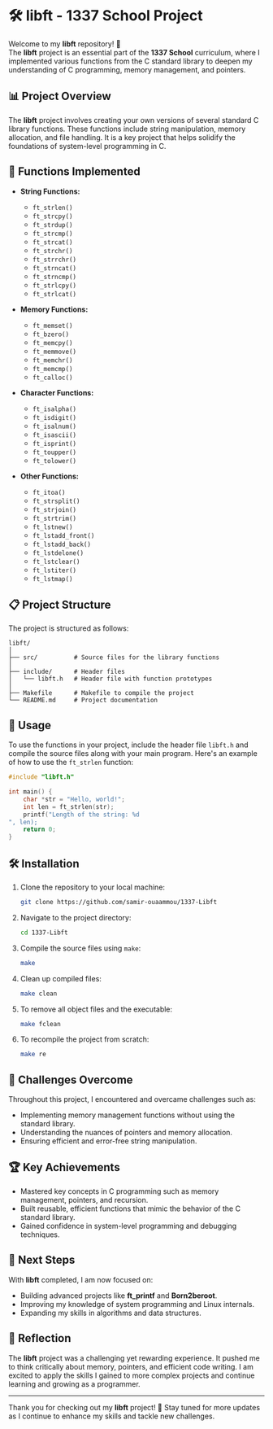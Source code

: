 
# 🛠️ libft - 1337 School Project

Welcome to my **libft** repository! 🚀  
The **libft** project is an essential part of the **1337 School** curriculum, where I implemented various functions from the C standard library to deepen my understanding of C programming, memory management, and pointers.

## 📊 Project Overview

The **libft** project involves creating your own versions of several standard C library functions. These functions include string manipulation, memory allocation, and file handling. It is a key project that helps solidify the foundations of system-level programming in C.

## 🔧 Functions Implemented

- **String Functions:**
  - `ft_strlen()`
  - `ft_strcpy()`
  - `ft_strdup()`
  - `ft_strcmp()`
  - `ft_strcat()`
  - `ft_strchr()`
  - `ft_strrchr()`
  - `ft_strncat()`
  - `ft_strncmp()`
  - `ft_strlcpy()`
  - `ft_strlcat()`

- **Memory Functions:**
  - `ft_memset()`
  - `ft_bzero()`
  - `ft_memcpy()`
  - `ft_memmove()`
  - `ft_memchr()`
  - `ft_memcmp()`
  - `ft_calloc()`

- **Character Functions:**
  - `ft_isalpha()`
  - `ft_isdigit()`
  - `ft_isalnum()`
  - `ft_isascii()`
  - `ft_isprint()`
  - `ft_toupper()`
  - `ft_tolower()`

- **Other Functions:**
  - `ft_itoa()`
  - `ft_strsplit()`
  - `ft_strjoin()`
  - `ft_strtrim()`
  - `ft_lstnew()`
  - `ft_lstadd_front()`
  - `ft_lstadd_back()`
  - `ft_lstdelone()`
  - `ft_lstclear()`
  - `ft_lstiter()`
  - `ft_lstmap()`

## 📋 Project Structure

The project is structured as follows:

```
libft/
│
├── src/          # Source files for the library functions
│
├── include/      # Header files
│   └── libft.h   # Header file with function prototypes
│
├── Makefile      # Makefile to compile the project
└── README.md     # Project documentation
```

## 📂 Usage

To use the functions in your project, include the header file `libft.h` and compile the source files along with your main program. Here's an example of how to use the `ft_strlen` function:

```c
#include "libft.h"

int main() {
    char *str = "Hello, world!";
    int len = ft_strlen(str);
    printf("Length of the string: %d
", len);
    return 0;
}
```

## 🛠️ Installation

1. Clone the repository to your local machine:
   ```bash
   git clone https://github.com/samir-ouaammou/1337-Libft
   ```

2. Navigate to the project directory:
   ```bash
   cd 1337-Libft
   ```

3. Compile the source files using `make`:
   ```bash
   make
   ```

4. Clean up compiled files:
   ```bash
   make clean
   ```

5. To remove all object files and the executable:
   ```bash
   make fclean
   ```

6. To recompile the project from scratch:
   ```bash
   make re
   ```

## 🎯 Challenges Overcome

Throughout this project, I encountered and overcame challenges such as:
- Implementing memory management functions without using the standard library.
- Understanding the nuances of pointers and memory allocation.
- Ensuring efficient and error-free string manipulation.

## 🏆 Key Achievements

- Mastered key concepts in C programming such as memory management, pointers, and recursion.
- Built reusable, efficient functions that mimic the behavior of the C standard library.
- Gained confidence in system-level programming and debugging techniques.

## 🚀 Next Steps

With **libft** completed, I am now focused on:
- Building advanced projects like **ft_printf** and **Born2beroot**.
- Improving my knowledge of system programming and Linux internals.
- Expanding my skills in algorithms and data structures.

## 🌟 Reflection

The **libft** project was a challenging yet rewarding experience. It pushed me to think critically about memory, pointers, and efficient code writing. I am excited to apply the skills I gained to more complex projects and continue learning and growing as a programmer.

---

Thank you for checking out my **libft** project! 🚀 Stay tuned for more updates as I continue to enhance my skills and tackle new challenges.
